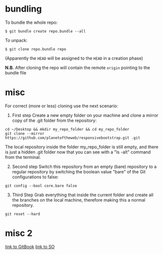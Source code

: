 # bundling
To bundle the whole repo:
```
$ git bundle create repo.bundle --all
```

To unpack:
```
$ git clone repo.bundle repo
```
(Apparently the `HEAD` will be assigned to the `HEAD` in a creation phase)

**N.B.** After cloning the repo will contain the remote `origin` pointing to the bundle file

# misc
For correct (more or less) cloning use the next scenario:
1. First step
Create a new empty folder on your machine and clone a mirror copy of the .git folder from the repository:
```
cd ~/Desktop && mkdir my_repo_folder && cd my_repo_folder
git clone --mirror https://github.com/planetoftheweb/responsivebootstrap.git .git
```
The local repository inside the folder my_repo_folder is still empty, and there is just a hidden .git folder now that you can see with a "ls -alt" command from the terminal.

2. Second step
Switch this repository from an empty (bare) repository to a regular repository by switching the boolean value "bare" of the Git configurations to false:
```
git config --bool core.bare false
```

3. Third Step
Grab everything that inside the current folder and create all the branches on the local machine, therefore making this a normal repository.
```
git reset --hard
```

# misc 2
[link to GitBook](https://git-scm.com/book/en/v2/Git-Tools-Bundling)
[link to SO](https://stackoverflow.com/questions/11792671/how-to-git-bundle-a-complete-repo)
